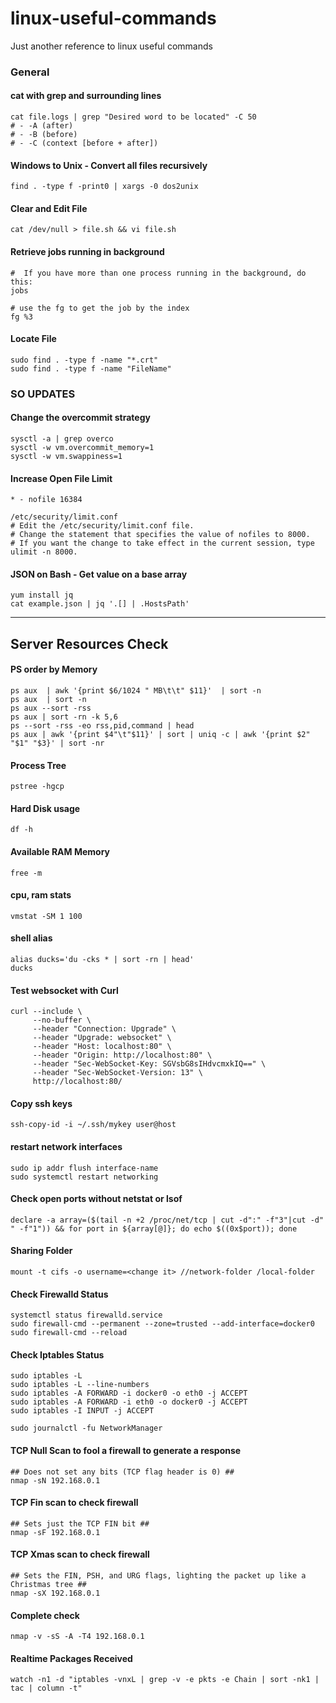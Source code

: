 # linux-useful-commands
Just another reference to linux useful commands

### General

#### cat with grep and surrounding lines
```
cat file.logs | grep "Desired word to be located" -C 50
# - -A (after)
# - -B (before)
# - -C (context [before + after])
```

#### Windows to Unix - Convert all files recursively
```
find . -type f -print0 | xargs -0 dos2unix
```

#### Clear and Edit File
```
cat /dev/null > file.sh && vi file.sh
```

#### Retrieve jobs running in background
```
#  If you have more than one process running in the background, do this:
jobs

# use the fg to get the job by the index 
fg %3
```

#### Locate File
```
sudo find . -type f -name "*.crt"
sudo find . -type f -name "FileName"
```

### SO UPDATES

#### Change the overcommit strategy
```
sysctl -a | grep overco
sysctl -w vm.overcommit_memory=1
sysctl -w vm.swappiness=1
```

#### Increase Open File Limit 
```
* - nofile 16384
```

```
/etc/security/limit.conf
# Edit the /etc/security/limit.conf file.
# Change the statement that specifies the value of nofiles to 8000.
# If you want the change to take effect in the current session, type ulimit -n 8000.
```

#### JSON on Bash - Get value on a base array
```
yum install jq
cat example.json | jq '.[] | .HostsPath'
```

***

## Server Resources Check

#### PS order by Memory
```
ps aux  | awk '{print $6/1024 " MB\t\t" $11}'  | sort -n
ps aux  | sort -n
ps aux --sort -rss
ps aux | sort -rn -k 5,6
ps --sort -rss -eo rss,pid,command | head
ps aux | awk '{print $4"\t"$11}' | sort | uniq -c | awk '{print $2" "$1" "$3}' | sort -nr
```

#### Process Tree
```
pstree -hgcp
```

#### Hard Disk usage
```
df -h
```

#### Available RAM Memory
```
free -m
```

#### cpu, ram stats
```
vmstat -SM 1 100
```

#### shell alias  
```
alias ducks='du -cks * | sort -rn | head'
ducks
```

#### Test websocket with Curl
```
curl --include \
     --no-buffer \
     --header "Connection: Upgrade" \
     --header "Upgrade: websocket" \
     --header "Host: localhost:80" \
     --header "Origin: http://localhost:80" \
     --header "Sec-WebSocket-Key: SGVsbG8sIHdvcmxkIQ==" \
     --header "Sec-WebSocket-Version: 13" \
     http://localhost:80/
```

#### Copy ssh keys
```
ssh-copy-id -i ~/.ssh/mykey user@host
```

#### restart network interfaces
```
sudo ip addr flush interface-name
sudo systemctl restart networking
```

#### Check open ports without netstat or lsof
```
declare -a array=($(tail -n +2 /proc/net/tcp | cut -d":" -f"3"|cut -d" " -f"1")) && for port in ${array[@]}; do echo $((0x$port)); done
```

#### Sharing Folder 
```
mount -t cifs -o username=<change it> //network-folder /local-folder
```

#### Check Firewalld Status 
```
systemctl status firewalld.service
sudo firewall-cmd --permanent --zone=trusted --add-interface=docker0
sudo firewall-cmd --reload
```

#### Check Iptables Status
```
sudo iptables -L
sudo iptables -L --line-numbers
sudo iptables -A FORWARD -i docker0 -o eth0 -j ACCEPT
sudo iptables -A FORWARD -i eth0 -o docker0 -j ACCEPT
sudo iptables -I INPUT -j ACCEPT
```

```
sudo journalctl -fu NetworkManager
```

#### TCP Null Scan to fool a firewall to generate a response ##
```
## Does not set any bits (TCP flag header is 0) ##
nmap -sN 192.168.0.1
```

#### TCP Fin scan to check firewall ##
```
## Sets just the TCP FIN bit ##
nmap -sF 192.168.0.1
```

#### TCP Xmas scan to check firewall ##
```
## Sets the FIN, PSH, and URG flags, lighting the packet up like a Christmas tree ##
nmap -sX 192.168.0.1
```

#### Complete check
```
nmap -v -sS -A -T4 192.168.0.1
```

#### Realtime Packages Received
```
watch -n1 -d "iptables -vnxL | grep -v -e pkts -e Chain | sort -nk1 | tac | column -t"
```
